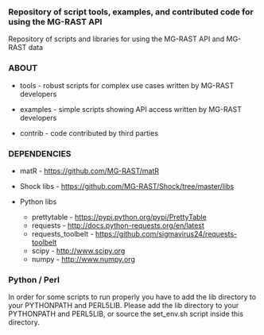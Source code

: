 ### Repository of script tools, examples, and contributed code for using the MG-RAST API

Repository of scripts and libraries for using the MG-RAST API and MG-RAST data

### ABOUT

-   tools - robust scripts for complex use cases written by MG-RAST developers

-   examples - simple scripts showing API access written by MG-RAST developers

-   contrib - code contributed by third parties



### DEPENDENCIES

-   matR - <https://github.com/MG-RAST/matR>

-   Shock libs - <https://github.com/MG-RAST/Shock/tree/master/libs>

-   Python libs
    -   prettytable - <https://pypi.python.org/pypi/PrettyTable>
    -   requests - <http://docs.python-requests.org/en/latest>
    -   requests_toolbelt - <https://github.com/sigmavirus24/requests-toolbelt>
    -   scipy - <http://www.scipy.org>
    -   numpy - <http://www.numpy.org>

### Python / Perl

In order for some scripts to run properly you have to add the lib directory to your PYTHONPATH and PERL5LIB.
Please add the lib directory to your PYTHONPATH and PERL5LIB, or source the set_env.sh script inside this directory.
